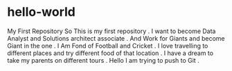 # hello-world
My First Repository
So This is my first repository .
I want to become Data Analyst and Solutions architect associate .
And Work for Giants and become Giant in the one .
I Am Fond of Football and Cricket .
I love travelling to different places and try different food of that location .
I have a dream to take my parents on different tours .
Hello I am trying to push to Git .
